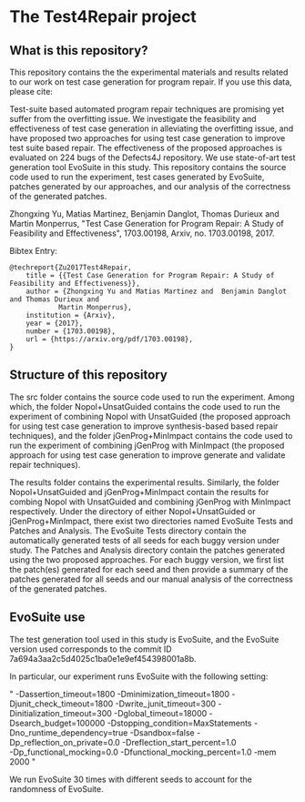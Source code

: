 # The Test4Repair project

## What is this repository?
This repository contains the the experimental materials and results related to our work on test case generation for 
program repair. If you use this data, please cite:

Test-suite based automated program repair 
techniques are promising  yet suffer from the overfitting issue. We investigate the feasibility and effectiveness of 
test case generation in alleviating the overfitting issue, and have proposed two approaches for using test case generation
to improve test suite based repair. The effectiveness of the proposed approaches is evaluated on 224 bugs of the Defects4J 
repository. We use state-of-art test generation tool EvoSuite in this study. This repository contains the source code used 
to run the experiment, test cases generated by EvoSuite, patches generated by our approaches, and our analysis of the 
correctness of the generated patches.

Zhongxing Yu, Matias Martinez, Benjamin Danglot, Thomas Durieux and Martin Monperrus, "Test Case Generation for Program Repair: A Study of Feasibility and Effectiveness", 1703.00198, Arxiv, no. 1703.00198, 2017.

Bibtex Entry:

    @techreport{Zu2017Test4Repair,
        title = {{Test Case Generation for Program Repair: A Study of Feasibility and Effectiveness}},
        author = {Zhongxing Yu and Matias Martinez and  Benjamin Danglot and Thomas Durieux and 
                Martin Monperrus},
        institution = {Arxiv},
        year = {2017},
        number = {1703.00198},
        url = {https://arxiv.org/pdf/1703.00198},
    }


## Structure of this repository

The src folder contains the source code used to run the experiment. Among which, the folder Nopol+UnsatGuided contains the code used to run the experiment of combining Nopol with UnsatGuided (the proposed approach for using test case generation
to improve synthesis-based based repair techniques), and the folder jGenProg+MinImpact contains the code used to run the experiment of combining jGenProg with MinImpact (the proposed approach for using test case generation to improve generate and validate repair techniques).

The results folder contains the experimental results. Similarly, the folder Nopol+UnsatGuided and jGenProg+MinImpact contain the results for combing Nopol with UnsatGuided and combining jGenProg with MinImpact respectively. Under the directory of either Nopol+UnsatGuided or jGenProg+MinImpact, there exist two directories named EvoSuite Tests and Patches and Analysis. The EvoSuite Tests directory contain the automatically generated tests of all seeds for each buggy version under study. The Patches and Analysis directory contain the patches generated using the two proposed approaches. For each buggy version, we first list the patch(es) generated for each seed and then provide a summary of the patches generated for all seeds and our manual analysis of the correctness of the generated patches.

## EvoSuite use
The test generation tool used in this study is EvoSuite, and the EvoSuite version used corresponds to the commit ID 7a694a3aa2c5d4025c1ba0e1e9ef454398001a8b.

In particular, our experiment runs EvoSuite with the following setting:

" -Dassertion_timeout=1800 -Dminimization_timeout=1800 -Djunit_check_timeout=1800 -Dwrite_junit_timeout=300 
-Dinitialization_timeout=300 -Dglobal_timeout=18000 -Dsearch_budget=100000 -Dstopping_condition=MaxStatements 
-Dno_runtime_dependency=true -Dsandbox=false -Dp_reflection_on_private=0.0 -Dreflection_start_percent=1.0   
-Dp_functional_mocking=0.0 -Dfunctional_mocking_percent=1.0 -mem 2000 "

We run EvoSuite 30 times with different seeds to account for the randomness of EvoSuite.
